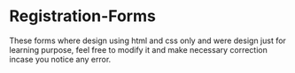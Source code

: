 # Registration-Forms
These forms where design using html and css only and were design  just for learning purpose, 
feel free to modify it and make necessary correction incase you notice any error.
